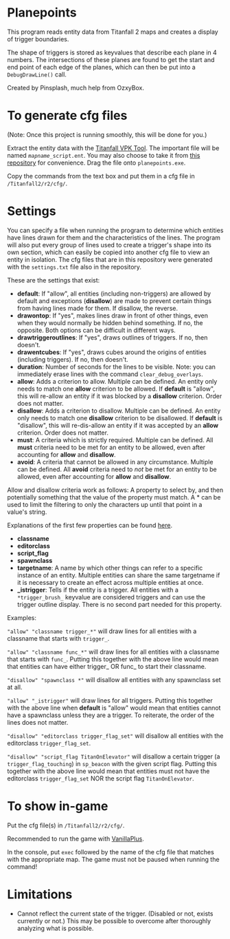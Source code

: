# Planepoints
This program reads entity data from Titanfall 2 maps and creates a display of trigger boundaries.

The shape of triggers is stored as keyvalues that describe each plane in 4 numbers. The intersections of these planes are found to get the start and end point of each edge of the planes, which can then be put into a `DebugDrawLine()` call.

Created by Pinsplash, much help from OzxyBox.

# To generate cfg files
(Note: Once this project is running smoothly, this will be done for you.)

Extract the entity data with the [Titanfall VPK Tool](https://github.com/SenorGeese/Titanfall2/blob/master/tools/Titanfall_VPKTool3.4_Portable.zip). The important file will be named *`mapname`*`_script.ent`. You may also choose to take it from [this repository](https://github.com/Pinsplash/Titanfall2EntityLumps/) for convenience. Drag the file onto `planepoints.exe`.

Copy the commands from the text box and put them in a cfg file in `/Titanfall2/r2/cfg/`.

# Settings
You can specify a file when running the program to determine which entities have lines drawn for them and the characteristics of the lines. The program will also put every group of lines used to create a trigger's shape into its own section, which can easily be copied into another cfg file to view an entity in isolation. The cfg files that are in this repository were generated with the `settings.txt` file also in the repository.

These are the settings that exist:

* **default**: If "allow", all entities (including non-triggers) are allowed by default and exceptions (**disallow**) are made to prevent certain things from having lines made for them. If disallow, the reverse.
* **drawontop**: If "yes", makes lines draw in front of other things, even when they would normally be hidden behind something. If no, the opposite. Both options can be difficult in different ways.
* **drawtriggeroutlines**: If "yes", draws outlines of triggers. If no, then doesn't.
* **drawentcubes**: If "yes", draws cubes around the origins of entities (including triggers). If no, then doesn't.
* **duration**: Number of seconds for the lines to be visible. Note: you can immediately erase lines with the command `clear_debug_overlays`.
* **allow**: Adds a criterion to allow. Multiple can be defined. An entity only needs to match one **allow** criterion to be allowed. If **default** is "allow", this will re-allow an entity if it was blocked by a **disallow** criterion. Order does not matter.
* **disallow**: Adds a criterion to disallow. Multiple can be defined. An entity only needs to match one **disallow** criterion to be disallowed. If **default** is "disallow", this will re-dis-allow an entity if it was accepted by an **allow** criterion. Order does not matter.
* **must**: A criteria which is strictly required. Multiple can be defined. All **must** criteria need to be met for an entity to be allowed, even after accounting for **allow** and **disallow**.
* **avoid**: A criteria that cannot be allowed in any circumstance. Multiple can be defined. All **avoid** criteria need to *not* be met for an entity to be allowed, even after accounting for **allow** and **disallow**.

Allow and disallow criteria work as follows: A property to select by, and then potentially something that the value of the property must match. A * can be used to limit the filtering to only the characters up until that point in a value's string.

Explanations of the first few properties can be found [here](https://github.com/Pinsplash/Titanfall2EntityLumps/).

* **classname**
* **editorclass**
* **script_flag**
* **spawnclass**
* **targetname**: A name by which other things can refer to a specific instance of an entity. Multiple entities can share the same targetname if it is necessary to create an effect across multiple entities at once.
* **_istrigger**: Tells if the entity is a trigger. All entities with a `*trigger_brush_` keyvalue are considered triggers and can use the trigger outline display. There is no second part needed for this property.

Examples:

`"allow" "classname trigger_*"` will draw lines for all entities with a classname that starts with `trigger_`.

`"allow" "classname func_*"` will draw lines for all entities with a classname that starts with `func_`. Putting this together with the above line would mean that entities can have either trigger_ OR func_ to start their classname.

`"disallow" "spawnclass *"` will disallow all entities with any spawnclass set at all.

`"allow" "_istrigger"` will draw lines for all triggers. Putting this together with the above line when **default** is "allow" would mean that entities cannot have a spawnclass unless they are a trigger. To reiterate, the order of the lines does not matter.

`"disallow" "editorclass trigger_flag_set"` will disallow all entities with the editorclass `trigger_flag_set`.

`"disallow" "script_flag TitanOnElevator"` will disallow a certain trigger (a `trigger_flag_touching`) in `sp_beacon` with the given script flag. Putting this together with the above line would mean that entities must not have the editorclass `trigger_flag_set` NOR the script flag `TitanOnElevator`.

# To show in-game
Put the cfg file(s) in `/Titanfall2/r2/cfg/`.

Recommended to run the game with [VanillaPlus](https://northstar.thunderstore.io/package/NanohmProtogen/VanillaPlus/).

In the console, put `exec` followed by the name of the cfg file that matches with the appropriate map. The game must not be paused when running the command!

# Limitations
* Cannot reflect the current state of the trigger. (Disabled or not, exists currently or not.) This may be possible to overcome after thoroughly analyzing what is possible.
